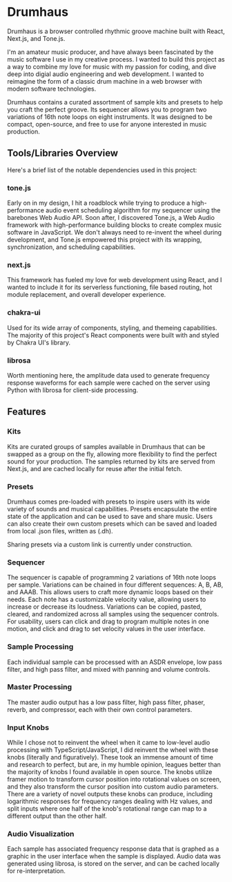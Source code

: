 # Drumhaus

Drumhaus is a browser controlled rhythmic groove machine built with React, Next.js, and Tone.js.

I'm an amateur music producer, and have always been fascinated by the music software I use in my creative process. I wanted to build this project as a way to combine my love for music with my passion for coding, and dive deep into digial audio engineering and web development. I wanted to reimagine the form of a classic drum machine in a web browser with modern software technologies.

Drumhaus contains a curated assortment of sample kits and presets to help you craft the perfect groove. Its sequencer allows you to program two variations of 16th note loops on eight instruments. It was designed to be compact, open-source, and free to use for anyone interested in music production.

## Tools/Libraries Overview

Here's a brief list of the notable dependencies used in this project:

### tone.js

Early on in my design, I hit a roadblock while trying to produce a high-performance audio event scheduling algorithm for my sequencer using the barebones Web Audio API. Soon after, I discovered Tone.js, a Web Audio framework with high-performance building blocks to create complex music software in JavaScript. We don't always need to re-invent the wheel during development, and Tone.js empowered this project with its wrapping, synchronization, and scheduling capabilities.

### next.js

This framework has fueled my love for web development using React, and I wanted to include it for its serverless functioning, file based routing, hot module replacement, and overall developer experience.
 
### chakra-ui

Used for its wide array of components, styling, and themeing capabilities. The majority of this project's React components were built with and styled by Chakra UI's library.

### librosa

Worth mentioning here, the amplitude data used to generate frequency response waveforms for each sample were cached on the server using Python with librosa for client-side processing.

## Features

### Kits

Kits are curated groups of samples available in Drumhaus that can be swapped as a group on the fly, allowing more flexibility to find the perfect sound for your production. The samples returned by kits are served from Next.js, and are cached locally for reuse after the initial fetch.

### Presets

Drumhaus comes pre-loaded with presets to inspire users with its wide variety of sounds and musical capabilities. Presets encapsulate the entire state of the application and can be used to save and share music. Users can also create their own custom presets which can be saved and loaded from local .json files, written as (.dh).

Sharing presets via a custom link is currently under construction.

### Sequencer

The sequencer is capable of programming 2 variations of 16th note loops per sample. Variations can be chained in four different sequences: A, B, AB, and AAAB. This allows users to craft more dynamic loops based on their needs. Each note has a customizable velocity value, allowing users to increase or decrease its loudness. Variations can be copied, pasted, cleared, and randomized across all samples using the sequencer controls. For usability, users can click and drag to program multiple notes in one motion, and click and drag to set velocity values in the user interface.

### Sample Processing

Each individual sample can be processed with an ASDR envelope, low pass filter, and high pass filter, and mixed with panning and volume controls.

### Master Processing

The master audio output has a low pass filter, high pass filter, phaser, reverb, and compressor, each with their own control parameters.

### Input Knobs

While I chose not to reinvent the wheel when it came to low-level audio processing with TypeScript/JavaScript, I did reinvent the wheel with these knobs (literally and figuratively). These took an immense amount of time and research to perfect, but are, in my humble opinion, leagues better than the majority of knobs I found available in open source. The knobs utilize framer motion to transform cursor position into rotational values on screen, and they also transform the cursor position into custom audio parameters. There are a variety of novel outputs these knobs can produce, including logarithmic responses for frequency ranges dealing with Hz values, and split inputs where one half of the knob's rotational range can map to a different output than the other half.

### Audio Visualization

Each sample has associated frequency response data that is graphed as a graphic in the user interface when the sample is displayed. Audio data was generated using librosa, is stored on the server, and can be cached locally for re-interpretation.